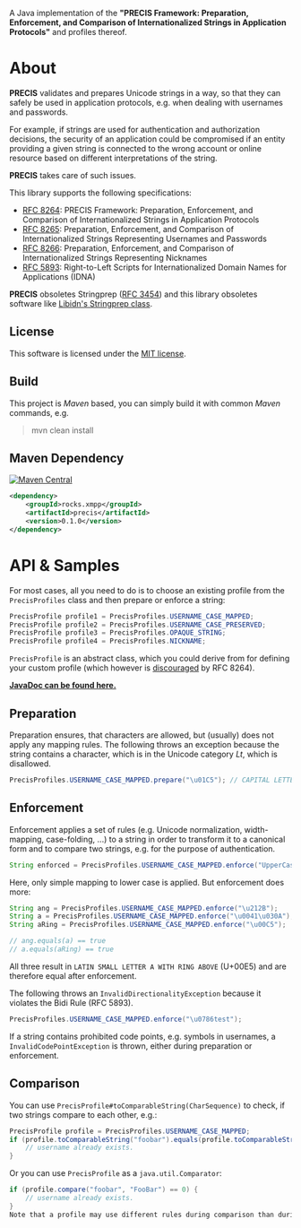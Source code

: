 A Java implementation of the **"PRECIS Framework: Preparation, Enforcement, and Comparison of Internationalized Strings in Application Protocols"** and profiles thereof.

# About

**PRECIS** validates and prepares Unicode strings in a way, so that they can safely be used in application protocols, e.g. when dealing with usernames and passwords.

For example, if strings are used for authentication and authorization decisions, the security of an application could be compromised if an entity
providing a given string is connected to the wrong account or online resource based on different interpretations of the string.

**PRECIS** takes care of such issues.

This library supports the following specifications:

* [RFC 8264](https://tools.ietf.org/html/rfc8264): PRECIS Framework: Preparation, Enforcement, and Comparison of Internationalized Strings in Application Protocols
* [RFC 8265](https://tools.ietf.org/html/rfc8265): Preparation, Enforcement, and Comparison of Internationalized Strings Representing Usernames and Passwords
* [RFC 8266](https://tools.ietf.org/html/rfc8266): Preparation, Enforcement, and Comparison of Internationalized Strings Representing Nicknames
* [RFC 5893](https://tools.ietf.org/html/rfc5893): Right-to-Left Scripts for Internationalized Domain Names for Applications (IDNA)

**PRECIS** obsoletes Stringprep ([RFC 3454](https://tools.ietf.org/html/rfc3454)) and this library obsoletes software like [Libidn's Stringprep class](http://www.gnu.org/software/libidn/javadoc/gnu/inet/encoding/Stringprep.html).

## License

This software is licensed under the [MIT license](https://opensource.org/licenses/MIT).

## Build

This project is *Maven* based, you can simply build it with common *Maven* commands, e.g.
> mvn clean install

## Maven Dependency

[![Maven Central](http://img.shields.io/maven-central/v/rocks.xmpp/precis.svg?style=flat)](https://maven-badges.herokuapp.com/maven-central/rocks.xmpp/precis)

```xml
<dependency>
    <groupId>rocks.xmpp</groupId>
    <artifactId>precis</artifactId>
    <version>0.1.0</version>
</dependency>
```

# API & Samples

For most cases, all you need to do is to choose an existing profile from the `PrecisProfiles` class and then prepare or enforce a string:

```java
PrecisProfile profile1 = PrecisProfiles.USERNAME_CASE_MAPPED;
PrecisProfile profile2 = PrecisProfiles.USERNAME_CASE_PRESERVED;
PrecisProfile profile3 = PrecisProfiles.OPAQUE_STRING;
PrecisProfile profile4 = PrecisProfiles.NICKNAME;
```

`PrecisProfile` is an abstract class, which you could derive from for defining your custom profile (which however is [discouraged](https://tools.ietf.org/html/rfc8264#section-5.1) by RFC 8264).

**[JavaDoc can be found here.](http://sco0ter.bitbucket.io/precis/)**

## Preparation

Preparation ensures, that characters are allowed, but (usually) does not apply any mapping rules. The following throws an exception because the string contains a character, which is in the Unicode category *Lt*, which is disallowed.

```java
PrecisProfiles.USERNAME_CASE_MAPPED.prepare("\u01C5"); // CAPITAL LETTER D WITH SMALL LETTER Z WITH CARON
```

## Enforcement

Enforcement applies a set of rules (e.g. Unicode normalization, width-mapping, case-folding, ...) to a string in order to transform it to a canonical form and to compare two strings, e.g. for the purpose of authentication.

```java
String enforced = PrecisProfiles.USERNAME_CASE_MAPPED.enforce("UpperCaseUsername"); // => uppercaseusername
```

Here, only simple mapping to lower case is applied. But enforcement does more:

```java
String ang = PrecisProfiles.USERNAME_CASE_MAPPED.enforce("\u212B");     // ANGSTROM SIGN
String a = PrecisProfiles.USERNAME_CASE_MAPPED.enforce("\u0041\u030A"); // LATIN CAPITAL LETTER A + COMBINING RING ABOVE
String aRing = PrecisProfiles.USERNAME_CASE_MAPPED.enforce("\u00C5");   // LATIN CAPITAL LETTER A WITH RING ABOVE

// ang.equals(a) == true
// a.equals(aRing) == true
```

All three result in `LATIN SMALL LETTER A WITH RING ABOVE` (U+00E5) and are therefore equal after enforcement.

The following throws an `InvalidDirectionalityException` because it violates the Bidi Rule (RFC 5893).

```java
PrecisProfiles.USERNAME_CASE_MAPPED.enforce("\u0786test");
```

If a string contains prohibited code points, e.g. symbols in usernames, a `InvalidCodePointException` is thrown, either during preparation or enforcement.

## Comparison

You can use `PrecisProfile#toComparableString(CharSequence)` to check, if two strings compare to each other, e.g.:
```java
PrecisProfile profile = PrecisProfiles.USERNAME_CASE_MAPPED;
if (profile.toComparableString("foobar").equals(profile.toComparableString("FooBar"))) {
    // username already exists.
}
```
Or you can use `PrecisProfile` as a `java.util.Comparator`:
```java
if (profile.compare("foobar", "FooBar") == 0) {
    // username already exists.
}
Note that a profile may use different rules during comparison than during enforcement (as the Nickname profile, RFC 7700).